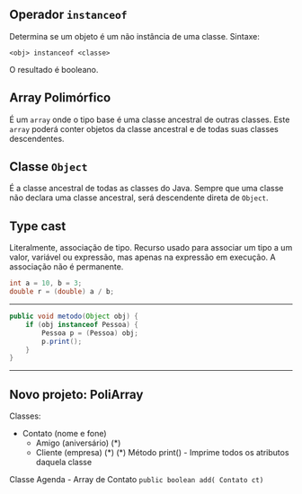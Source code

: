 ## Operador `instanceof`

Determina se um objeto é um não instância de uma classe.
Sintaxe:

`<obj> instanceof <classe>`

O resultado é booleano.

## Array Polimórfico

É um `array` onde o tipo base é uma classe ancestral de outras classes. Este `array` poderá conter objetos da classe ancestral e de todas suas classes descendentes.

## Classe `Object`

É a classe ancestral de todas as classes do Java.
Sempre que uma classe não declara uma classe ancestral, será descendente direta de `Object`.

## Type cast

Literalmente, associação de tipo.
Recurso usado para associar um tipo a um valor, variável ou expressão, mas apenas na expressão em execução. A associação não é permanente.

```java
int a = 10, b = 3;
double r = (double) a / b;
```
---
```java
public void metodo(Object obj) {
	if (obj instanceof Pessoa) {
		Pessoa p = (Pessoa) obj;
		p.print();
	}
}
```

---

## Novo projeto: PoliArray
Classes:
- Contato (nome e fone)
	- Amigo (aniversário) (\*)
	- Cliente (empresa) (\*)
(\*) Método print() - Imprime todos os atributos daquela classe

Classe Agenda
	- Array de Contato
	`public boolean add( Contato ct)`
<!--stackedit_data:
eyJoaXN0b3J5IjpbLTE5MDQ5NDg2OTYsMTM4MjA5MjA1NSwtMj
Y3NzQ3ODE5LC0xMTYzNDgzNTkxLDMwOTExOTE4NiwzNTIzNzQy
NDYsOTUzMjM4NjQzLC0xNzMyNjgzMzk1LDczMDk5ODExNl19
-->